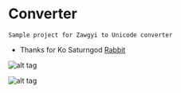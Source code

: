 
 # Converter
 	Sample project for Zawgyi to Unicode converter
 * Thanks for Ko Saturngod [Rabbit](https://github.com/saturngod/Rabbit)
 

![alt tag](https://raw.githubusercontent.com/htooaunghlaing/master/Converter/001.png)

![alt tag](https://raw.githubusercontent.com/htooaunghlaing/master/Converter/002.png)
 
 